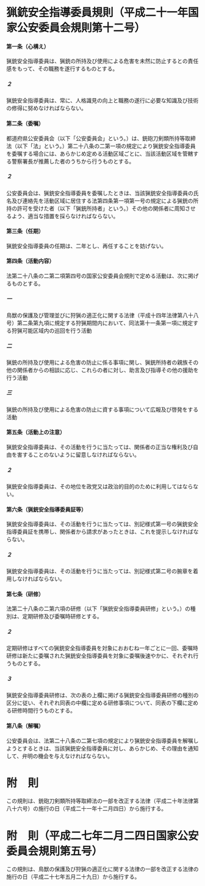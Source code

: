 # 猟銃安全指導委員規則（平成二十一年国家公安委員会規則第十二号）
#### 第一条（心構え）
猟銃安全指導委員は、猟銃の所持及び使用による危害を未然に防止するとの責任感をもって、その職務を遂行するものとする。
##### ２
猟銃安全指導委員は、常に、人格識見の向上と職務の遂行に必要な知識及び技術の修得に努めなければならない。
#### 第二条（委嘱）
都道府県公安委員会（以下「公安委員会」という。）は、銃砲刀剣類所持等取締法（以下「法」という。）第二十八条の二第一項の規定により猟銃安全指導委員を委嘱する場合には、あらかじめ定める活動区域ごとに、当該活動区域を管轄する警察署長が推薦した者のうちから行うものとする。
##### ２
公安委員会は、猟銃安全指導委員を委嘱したときは、当該猟銃安全指導委員の氏名及び連絡先を活動区域に居住する法第四条第一項第一号の規定による猟銃の所持の許可を受けた者（以下「猟銃所持者」という。）その他の関係者に周知させるよう、適当な措置を採らなければならない。
#### 第三条（任期）
猟銃安全指導委員の任期は、二年とし、再任することを妨げない。
#### 第四条（活動内容）
法第二十八条の二第二項第四号の国家公安委員会規則で定める活動は、次に掲げるものとする。
##### 一
鳥獣の保護及び管理並びに狩猟の適正化に関する法律（平成十四年法律第八十八号）第二条第九項に規定する狩猟期間内において、同法第十一条第一項に規定する狩猟可能区域内の巡回を行う活動
##### 二
猟銃の所持及び使用による危害の防止に係る事項に関し、猟銃所持者の親族その他の関係者からの相談に応じ、これらの者に対し、助言及び指導その他の援助を行う活動
##### 三
猟銃の所持及び使用による危害の防止に資する事項について広報及び啓発をする活動
#### 第五条（活動上の注意）
猟銃安全指導委員は、その活動を行うに当たっては、関係者の正当な権利及び自由を害することのないように留意しなければならない。
##### ２
猟銃安全指導委員は、その地位を政党又は政治的目的のために利用してはならない。
#### 第六条（猟銃安全指導委員証等）
猟銃安全指導委員は、その活動を行うに当たっては、別記様式第一号の猟銃安全指導委員証を携帯し、関係者から請求があったときは、これを提示しなければならない。
##### ２
猟銃安全指導委員は、その活動を行うに当たっては、別記様式第二号の腕章を着用しなければならない。
#### 第七条（研修）
法第二十八条の二第六項の研修（以下「猟銃安全指導委員研修」という。）の種別は、定期研修及び委嘱時研修とする。
##### ２
定期研修はすべての猟銃安全指導委員を対象におおむね一年ごとに一回、委嘱時研修は新たに委嘱された猟銃安全指導委員を対象に委嘱後速やかに、それぞれ行うものとする。
##### ３
猟銃安全指導委員研修は、次の表の上欄に掲げる猟銃安全指導委員研修の種別の区分に従い、それぞれ同表の中欄に定める研修事項について、同表の下欄に定める研修時間行うものとする。
#### 第八条（解嘱）
公安委員会は、法第二十八条の二第七項の規定により猟銃安全指導委員を解嘱しようとするときは、当該猟銃安全指導委員に対し、あらかじめ、その理由を通知して、弁明の機会を与えなければならない。
# 附　則
この規則は、銃砲刀剣類所持等取締法の一部を改正する法律（平成二十年法律第八十六号）の施行の日（平成二十一年十二月四日）から施行する。
# 附　則（平成二七年二月二四日国家公安委員会規則第五号）
この規則は、鳥獣の保護及び狩猟の適正化に関する法律の一部を改正する法律の施行の日（平成二十七年五月二十九日）から施行する。
